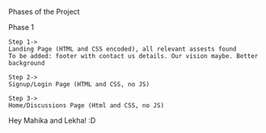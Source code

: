 Phases of the Project

Phase 1

    Step 1-> 
    Landing Page (HTML and CSS encoded), all relevant assests found
    To be added: footer with contact us details. Our vision maybe. Better background

    Step 2-> 
    Signup/Login Page (HTML and CSS, no JS)

    Step 3->
    Home/Discussions Page (Html and CSS, no JS)

Hey Mahika and Lekha! :D